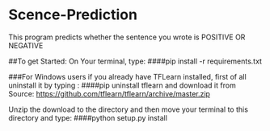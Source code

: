 # Scence-Prediction
This program predicts whether the sentence you wrote is POSITIVE OR NEGATIVE  

##To get Started:
On Your terminal, type:
####pip install -r requirements.txt
    


###For Windows users
if you already have TFLearn installed, first of all uninstall it by typing :
####pip uninstall tflearn and download it from Source: https://github.com/tflearn/tflearn/archive/master.zip


Unzip the download to the directory and then move your terminal to this directory and type: 
####python setup.py install
